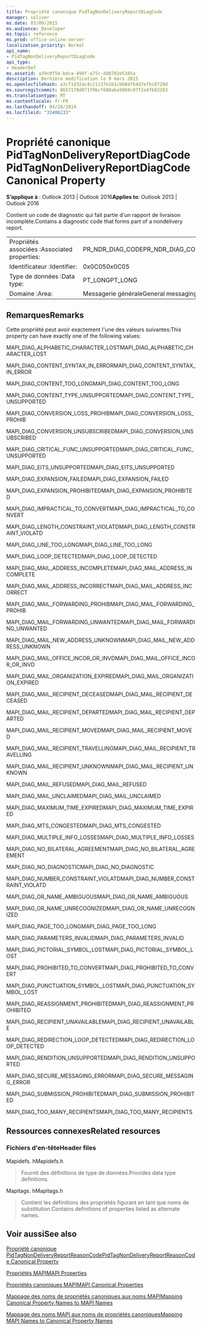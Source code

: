 ```yaml
---
title: Propriété canonique PidTagNonDeliveryReportDiagCode
manager: soliver
ms.date: 03/09/2015
ms.audience: Developer
ms.topic: reference
ms.prod: office-online-server
localization_priority: Normal
api_name:
- PidTagNonDeliveryReportDiagCode
api_type:
- HeaderDef
ms.assetid: a39c0f54-bdca-498f-a75c-dd8702e5385a
description: Dernière modification le 9 mars 2015
ms.openlocfilehash: a3cf1d32ac4c21137e1b1cbb04f64d7efbc0729d
ms.sourcegitcommit: 8657170d071f9bcf680aba50b9c07f2a4fb82283
ms.translationtype: MT
ms.contentlocale: fr-FR
ms.lasthandoff: 04/28/2019
ms.locfileid: "33406233"
---
```

# <a name="pidtagnondeliveryreportdiagcode-canonical-property"></a><span data-ttu-id="1fce0-103">Propriété canonique PidTagNonDeliveryReportDiagCode</span><span class="sxs-lookup"><span data-stu-id="1fce0-103">PidTagNonDeliveryReportDiagCode Canonical Property</span></span>

  
  
<span data-ttu-id="1fce0-104">**S’applique à** : Outlook 2013 | Outlook 2016</span><span class="sxs-lookup"><span data-stu-id="1fce0-104">**Applies to**: Outlook 2013 | Outlook 2016</span></span> 
  
<span data-ttu-id="1fce0-105">Contient un code de diagnostic qui fait partie d'un rapport de livraison incomplète.</span><span class="sxs-lookup"><span data-stu-id="1fce0-105">Contains a diagnostic code that forms part of a nondelivery report.</span></span>
  
|||
|:-----|:-----|
|<span data-ttu-id="1fce0-106">Propriétés associées :</span><span class="sxs-lookup"><span data-stu-id="1fce0-106">Associated properties:</span></span>  <br/> |<span data-ttu-id="1fce0-107">PR_NDR_DIAG_CODE</span><span class="sxs-lookup"><span data-stu-id="1fce0-107">PR_NDR_DIAG_CODE</span></span>  <br/> |
|<span data-ttu-id="1fce0-108">Identificateur :</span><span class="sxs-lookup"><span data-stu-id="1fce0-108">Identifier:</span></span>  <br/> |<span data-ttu-id="1fce0-109">0x0C05</span><span class="sxs-lookup"><span data-stu-id="1fce0-109">0x0C05</span></span>  <br/> |
|<span data-ttu-id="1fce0-110">Type de données :</span><span class="sxs-lookup"><span data-stu-id="1fce0-110">Data type:</span></span>  <br/> |<span data-ttu-id="1fce0-111">PT_LONG</span><span class="sxs-lookup"><span data-stu-id="1fce0-111">PT_LONG</span></span>  <br/> |
|<span data-ttu-id="1fce0-112">Domaine :</span><span class="sxs-lookup"><span data-stu-id="1fce0-112">Area:</span></span>  <br/> |<span data-ttu-id="1fce0-113">Messagerie générale</span><span class="sxs-lookup"><span data-stu-id="1fce0-113">General messaging</span></span>  <br/> |
   
## <a name="remarks"></a><span data-ttu-id="1fce0-114">Remarques</span><span class="sxs-lookup"><span data-stu-id="1fce0-114">Remarks</span></span>

<span data-ttu-id="1fce0-115">Cette propriété peut avoir exactement l'une des valeurs suivantes:</span><span class="sxs-lookup"><span data-stu-id="1fce0-115">This property can have exactly one of the following values:</span></span>
  
<span data-ttu-id="1fce0-116">MAPI_DIAG_ALPHABETIC_CHARACTER_LOST</span><span class="sxs-lookup"><span data-stu-id="1fce0-116">MAPI_DIAG_ALPHABETIC_CHARACTER_LOST</span></span> 
  
> 
    
<span data-ttu-id="1fce0-117">MAPI_DIAG_CONTENT_SYNTAX_IN_ERROR</span><span class="sxs-lookup"><span data-stu-id="1fce0-117">MAPI_DIAG_CONTENT_SYNTAX_IN_ERROR</span></span> 
  
> 
    
<span data-ttu-id="1fce0-118">MAPI_DIAG_CONTENT_TOO_LONG</span><span class="sxs-lookup"><span data-stu-id="1fce0-118">MAPI_DIAG_CONTENT_TOO_LONG</span></span> 
  
> 
    
<span data-ttu-id="1fce0-119">MAPI_DIAG_CONTENT_TYPE_UNSUPPORTED</span><span class="sxs-lookup"><span data-stu-id="1fce0-119">MAPI_DIAG_CONTENT_TYPE_UNSUPPORTED</span></span> 
  
> 
    
<span data-ttu-id="1fce0-120">MAPI_DIAG_CONVERSION_LOSS_PROHIB</span><span class="sxs-lookup"><span data-stu-id="1fce0-120">MAPI_DIAG_CONVERSION_LOSS_PROHIB</span></span> 
  
> 
    
<span data-ttu-id="1fce0-121">MAPI_DIAG_CONVERSION_UNSUBSCRIBED</span><span class="sxs-lookup"><span data-stu-id="1fce0-121">MAPI_DIAG_CONVERSION_UNSUBSCRIBED</span></span> 
  
> 
    
<span data-ttu-id="1fce0-122">MAPI_DIAG_CRITICAL_FUNC_UNSUPPORTED</span><span class="sxs-lookup"><span data-stu-id="1fce0-122">MAPI_DIAG_CRITICAL_FUNC_UNSUPPORTED</span></span> 
  
> 
    
<span data-ttu-id="1fce0-123">MAPI_DIAG_EITS_UNSUPPORTED</span><span class="sxs-lookup"><span data-stu-id="1fce0-123">MAPI_DIAG_EITS_UNSUPPORTED</span></span> 
  
> 
    
<span data-ttu-id="1fce0-124">MAPI_DIAG_EXPANSION_FAILED</span><span class="sxs-lookup"><span data-stu-id="1fce0-124">MAPI_DIAG_EXPANSION_FAILED</span></span> 
  
> 
    
<span data-ttu-id="1fce0-125">MAPI_DIAG_EXPANSION_PROHIBITED</span><span class="sxs-lookup"><span data-stu-id="1fce0-125">MAPI_DIAG_EXPANSION_PROHIBITED</span></span> 
  
> 
    
<span data-ttu-id="1fce0-126">MAPI_DIAG_IMPRACTICAL_TO_CONVERT</span><span class="sxs-lookup"><span data-stu-id="1fce0-126">MAPI_DIAG_IMPRACTICAL_TO_CONVERT</span></span> 
  
> 
    
<span data-ttu-id="1fce0-127">MAPI_DIAG_LENGTH_CONSTRAINT_VIOLATD</span><span class="sxs-lookup"><span data-stu-id="1fce0-127">MAPI_DIAG_LENGTH_CONSTRAINT_VIOLATD</span></span> 
  
> 
    
<span data-ttu-id="1fce0-128">MAPI_DIAG_LINE_TOO_LONG</span><span class="sxs-lookup"><span data-stu-id="1fce0-128">MAPI_DIAG_LINE_TOO_LONG</span></span> 
  
> 
    
<span data-ttu-id="1fce0-129">MAPI_DIAG_LOOP_DETECTED</span><span class="sxs-lookup"><span data-stu-id="1fce0-129">MAPI_DIAG_LOOP_DETECTED</span></span> 
  
> 
    
<span data-ttu-id="1fce0-130">MAPI_DIAG_MAIL_ADDRESS_INCOMPLETE</span><span class="sxs-lookup"><span data-stu-id="1fce0-130">MAPI_DIAG_MAIL_ADDRESS_INCOMPLETE</span></span> 
  
> 
    
<span data-ttu-id="1fce0-131">MAPI_DIAG_MAIL_ADDRESS_INCORRECT</span><span class="sxs-lookup"><span data-stu-id="1fce0-131">MAPI_DIAG_MAIL_ADDRESS_INCORRECT</span></span> 
  
> 
    
<span data-ttu-id="1fce0-132">MAPI_DIAG_MAIL_FORWARDING_PROHIB</span><span class="sxs-lookup"><span data-stu-id="1fce0-132">MAPI_DIAG_MAIL_FORWARDING_PROHIB</span></span> 
  
> 
    
<span data-ttu-id="1fce0-133">MAPI_DIAG_MAIL_FORWARDING_UNWANTED</span><span class="sxs-lookup"><span data-stu-id="1fce0-133">MAPI_DIAG_MAIL_FORWARDING_UNWANTED</span></span> 
  
> 
    
<span data-ttu-id="1fce0-134">MAPI_DIAG_MAIL_NEW_ADDRESS_UNKNOWN</span><span class="sxs-lookup"><span data-stu-id="1fce0-134">MAPI_DIAG_MAIL_NEW_ADDRESS_UNKNOWN</span></span> 
  
> 
    
<span data-ttu-id="1fce0-135">MAPI_DIAG_MAIL_OFFICE_INCOR_OR_INVD</span><span class="sxs-lookup"><span data-stu-id="1fce0-135">MAPI_DIAG_MAIL_OFFICE_INCOR_OR_INVD</span></span> 
  
> 
    
<span data-ttu-id="1fce0-136">MAPI_DIAG_MAIL_ORGANIZATION_EXPIRED</span><span class="sxs-lookup"><span data-stu-id="1fce0-136">MAPI_DIAG_MAIL_ORGANIZATION_EXPIRED</span></span> 
  
> 
    
<span data-ttu-id="1fce0-137">MAPI_DIAG_MAIL_RECIPIENT_DECEASED</span><span class="sxs-lookup"><span data-stu-id="1fce0-137">MAPI_DIAG_MAIL_RECIPIENT_DECEASED</span></span> 
  
> 
    
<span data-ttu-id="1fce0-138">MAPI_DIAG_MAIL_RECIPIENT_DEPARTED</span><span class="sxs-lookup"><span data-stu-id="1fce0-138">MAPI_DIAG_MAIL_RECIPIENT_DEPARTED</span></span> 
  
> 
    
<span data-ttu-id="1fce0-139">MAPI_DIAG_MAIL_RECIPIENT_MOVED</span><span class="sxs-lookup"><span data-stu-id="1fce0-139">MAPI_DIAG_MAIL_RECIPIENT_MOVED</span></span> 
  
> 
    
<span data-ttu-id="1fce0-140">MAPI_DIAG_MAIL_RECIPIENT_TRAVELLING</span><span class="sxs-lookup"><span data-stu-id="1fce0-140">MAPI_DIAG_MAIL_RECIPIENT_TRAVELLING</span></span> 
  
> 
    
<span data-ttu-id="1fce0-141">MAPI_DIAG_MAIL_RECIPIENT_UNKNOWN</span><span class="sxs-lookup"><span data-stu-id="1fce0-141">MAPI_DIAG_MAIL_RECIPIENT_UNKNOWN</span></span> 
  
> 
    
<span data-ttu-id="1fce0-142">MAPI_DIAG_MAIL_REFUSED</span><span class="sxs-lookup"><span data-stu-id="1fce0-142">MAPI_DIAG_MAIL_REFUSED</span></span> 
  
> 
    
<span data-ttu-id="1fce0-143">MAPI_DIAG_MAIL_UNCLAIMED</span><span class="sxs-lookup"><span data-stu-id="1fce0-143">MAPI_DIAG_MAIL_UNCLAIMED</span></span> 
  
> 
    
<span data-ttu-id="1fce0-144">MAPI_DIAG_MAXIMUM_TIME_EXPIRED</span><span class="sxs-lookup"><span data-stu-id="1fce0-144">MAPI_DIAG_MAXIMUM_TIME_EXPIRED</span></span> 
  
> 
    
<span data-ttu-id="1fce0-145">MAPI_DIAG_MTS_CONGESTED</span><span class="sxs-lookup"><span data-stu-id="1fce0-145">MAPI_DIAG_MTS_CONGESTED</span></span> 
  
> 
    
<span data-ttu-id="1fce0-146">MAPI_DIAG_MULTIPLE_INFO_LOSSES</span><span class="sxs-lookup"><span data-stu-id="1fce0-146">MAPI_DIAG_MULTIPLE_INFO_LOSSES</span></span> 
  
> 
    
<span data-ttu-id="1fce0-147">MAPI_DIAG_NO_BILATERAL_AGREEMENT</span><span class="sxs-lookup"><span data-stu-id="1fce0-147">MAPI_DIAG_NO_BILATERAL_AGREEMENT</span></span> 
  
> 
    
<span data-ttu-id="1fce0-148">MAPI_DIAG_NO_DIAGNOSTIC</span><span class="sxs-lookup"><span data-stu-id="1fce0-148">MAPI_DIAG_NO_DIAGNOSTIC</span></span> 
  
> 
    
<span data-ttu-id="1fce0-149">MAPI_DIAG_NUMBER_CONSTRAINT_VIOLATD</span><span class="sxs-lookup"><span data-stu-id="1fce0-149">MAPI_DIAG_NUMBER_CONSTRAINT_VIOLATD</span></span> 
  
> 
    
<span data-ttu-id="1fce0-150">MAPI_DIAG_OR_NAME_AMBIGUOUS</span><span class="sxs-lookup"><span data-stu-id="1fce0-150">MAPI_DIAG_OR_NAME_AMBIGUOUS</span></span> 
  
> 
    
<span data-ttu-id="1fce0-151">MAPI_DIAG_OR_NAME_UNRECOGNIZED</span><span class="sxs-lookup"><span data-stu-id="1fce0-151">MAPI_DIAG_OR_NAME_UNRECOGNIZED</span></span> 
  
> 
    
<span data-ttu-id="1fce0-152">MAPI_DIAG_PAGE_TOO_LONG</span><span class="sxs-lookup"><span data-stu-id="1fce0-152">MAPI_DIAG_PAGE_TOO_LONG</span></span> 
  
> 
    
<span data-ttu-id="1fce0-153">MAPI_DIAG_PARAMETERS_INVALID</span><span class="sxs-lookup"><span data-stu-id="1fce0-153">MAPI_DIAG_PARAMETERS_INVALID</span></span> 
  
> 
    
<span data-ttu-id="1fce0-154">MAPI_DIAG_PICTORIAL_SYMBOL_LOST</span><span class="sxs-lookup"><span data-stu-id="1fce0-154">MAPI_DIAG_PICTORIAL_SYMBOL_LOST</span></span> 
  
> 
    
<span data-ttu-id="1fce0-155">MAPI_DIAG_PROHIBITED_TO_CONVERT</span><span class="sxs-lookup"><span data-stu-id="1fce0-155">MAPI_DIAG_PROHIBITED_TO_CONVERT</span></span> 
  
> 
    
<span data-ttu-id="1fce0-156">MAPI_DIAG_PUNCTUATION_SYMBOL_LOST</span><span class="sxs-lookup"><span data-stu-id="1fce0-156">MAPI_DIAG_PUNCTUATION_SYMBOL_LOST</span></span> 
  
> 
    
<span data-ttu-id="1fce0-157">MAPI_DIAG_REASSIGNMENT_PROHIBITED</span><span class="sxs-lookup"><span data-stu-id="1fce0-157">MAPI_DIAG_REASSIGNMENT_PROHIBITED</span></span> 
  
> 
    
<span data-ttu-id="1fce0-158">MAPI_DIAG_RECIPIENT_UNAVAILABLE</span><span class="sxs-lookup"><span data-stu-id="1fce0-158">MAPI_DIAG_RECIPIENT_UNAVAILABLE</span></span> 
  
> 
    
<span data-ttu-id="1fce0-159">MAPI_DIAG_REDIRECTION_LOOP_DETECTED</span><span class="sxs-lookup"><span data-stu-id="1fce0-159">MAPI_DIAG_REDIRECTION_LOOP_DETECTED</span></span> 
  
> 
    
<span data-ttu-id="1fce0-160">MAPI_DIAG_RENDITION_UNSUPPORTED</span><span class="sxs-lookup"><span data-stu-id="1fce0-160">MAPI_DIAG_RENDITION_UNSUPPORTED</span></span> 
  
> 
    
<span data-ttu-id="1fce0-161">MAPI_DIAG_SECURE_MESSAGING_ERROR</span><span class="sxs-lookup"><span data-stu-id="1fce0-161">MAPI_DIAG_SECURE_MESSAGING_ERROR</span></span> 
  
> 
    
<span data-ttu-id="1fce0-162">MAPI_DIAG_SUBMISSION_PROHIBITED</span><span class="sxs-lookup"><span data-stu-id="1fce0-162">MAPI_DIAG_SUBMISSION_PROHIBITED</span></span> 
  
> 
    
<span data-ttu-id="1fce0-163">MAPI_DIAG_TOO_MANY_RECIPIENTS</span><span class="sxs-lookup"><span data-stu-id="1fce0-163">MAPI_DIAG_TOO_MANY_RECIPIENTS</span></span> 
  
> 
    
## <a name="related-resources"></a><span data-ttu-id="1fce0-164">Ressources connexes</span><span class="sxs-lookup"><span data-stu-id="1fce0-164">Related resources</span></span>

### <a name="header-files"></a><span data-ttu-id="1fce0-165">Fichiers d'en-tête</span><span class="sxs-lookup"><span data-stu-id="1fce0-165">Header files</span></span>

<span data-ttu-id="1fce0-166">Mapidefs. h</span><span class="sxs-lookup"><span data-stu-id="1fce0-166">Mapidefs.h</span></span>
  
> <span data-ttu-id="1fce0-167">Fournit des définitions de type de données.</span><span class="sxs-lookup"><span data-stu-id="1fce0-167">Provides data type definitions.</span></span>
    
<span data-ttu-id="1fce0-168">Mapitags. h</span><span class="sxs-lookup"><span data-stu-id="1fce0-168">Mapitags.h</span></span>
  
> <span data-ttu-id="1fce0-169">Contient les définitions des propriétés figurant en tant que noms de substitution.</span><span class="sxs-lookup"><span data-stu-id="1fce0-169">Contains definitions of properties listed as alternate names.</span></span>
    
## <a name="see-also"></a><span data-ttu-id="1fce0-170">Voir aussi</span><span class="sxs-lookup"><span data-stu-id="1fce0-170">See also</span></span>



[<span data-ttu-id="1fce0-171">Propriété canonique PidTagNonDeliveryReportReasonCode</span><span class="sxs-lookup"><span data-stu-id="1fce0-171">PidTagNonDeliveryReportReasonCode Canonical Property</span></span>](pidtagnondeliveryreportreasoncode-canonical-property.md)


[<span data-ttu-id="1fce0-172">Propriétés MAPI</span><span class="sxs-lookup"><span data-stu-id="1fce0-172">MAPI Properties</span></span>](mapi-properties.md)
  
[<span data-ttu-id="1fce0-173">Propriétés canoniques MAPI</span><span class="sxs-lookup"><span data-stu-id="1fce0-173">MAPI Canonical Properties</span></span>](mapi-canonical-properties.md)
  
[<span data-ttu-id="1fce0-174">Mappage des noms de propriétés canoniques aux noms MAPI</span><span class="sxs-lookup"><span data-stu-id="1fce0-174">Mapping Canonical Property Names to MAPI Names</span></span>](mapping-canonical-property-names-to-mapi-names.md)
  
[<span data-ttu-id="1fce0-175">Mappage des noms MAPI aux noms de propriétés canoniques</span><span class="sxs-lookup"><span data-stu-id="1fce0-175">Mapping MAPI Names to Canonical Property Names</span></span>](mapping-mapi-names-to-canonical-property-names.md)

